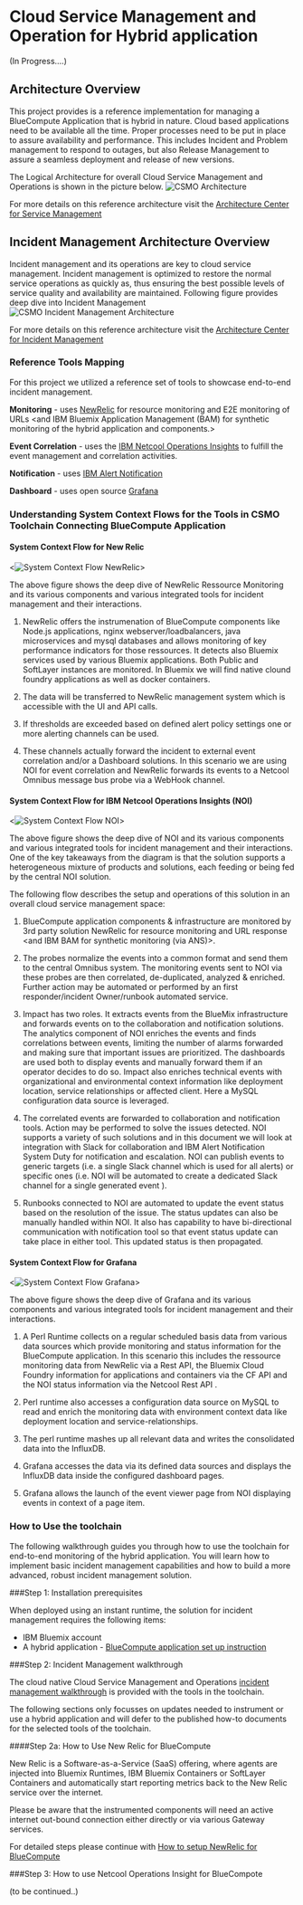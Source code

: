 # Cloud Service Management and Operation for Hybrid application

(In Progress....)

## Architecture Overview
This project provides is a reference implementation for managing a BlueCompute Application that is hybrid in nature.
Cloud based applications need to be available all the time. Proper processes need to be put in place to assure availability and performance. This includes Incident and Problem management to respond to outages, but also Release Management to assure a seamless deployment and release of new versions.

  The Logical Architecture for overall Cloud Service Management and Operations is shown in the picture below.
   ![CSMO Architecture](static/imgs/Cloud_Service_Management_Incident_Mgmt_Overview-v2.png?raw=true)  

For more details on this reference architecture visit the [Architecture Center for Service Management](https://developer.ibm.com/architecture/serviceManagement)

## Incident Management Architecture Overview

Incident management and its operations are key to cloud service management. Incident management is optimized to restore the normal service operations as quickly as, thus ensuring the best possible levels of service quality and availability are maintained. Following figure provides deep dive into Incident Management 
![CSMO Incident Management Architecture](static/imgs/Cloud_Service_Management_Incident_Management-03.png?raw=true)  

For more details on this reference architecture visit the [Architecture Center for Incident Management](https://developer.ibm.com/architecture/gallery/incidentManagement)

### Reference Tools Mapping 
For this project we utilized a reference set of tools to showcase end-to-end incident management.

**Monitoring** - uses [NewRelic](https://newrelic.com/) for resource monitoring and E2E monitoring of URLs <and IBM Bluemix Application Management (BAM) for synthetic monitoring of the hybrid application and components.>

**Event Correlation** - uses the [IBM Netcool Operations Insights](http://www-03.ibm.com/software/products/en/netcool-operations-insight) to fulfill the event management and correlation activities.

**Notification** - uses [IBM Alert Notification](http://www-03.ibm.com/software/products/en/ibm-alert-notification)

**Dashboard** - uses open source [Grafana](http://grafana.org/)

### Understanding System Context Flows for the Tools in CSMO Toolchain Connecting BlueCompute Application


#### System Context Flow for New Relic

<![System Context Flow NewRelic](static/imgs/???.png?raw=true)>

The above figure shows the deep dive of NewRelic Ressource Monitoring and its various components and various integrated tools for incident management and their interactions. 

1.	NewRelic offers the instrumenation of BlueCompute components like Node.js applications, nginx webserver/loadbalancers, java microservices and mysql databases and allows monitoring of key performance indicators for those ressources. It detects also Bluemix services used by various Bluemix applications. Both Public and SoftLayer instances are monitored. In Bluemix we will find native clound foundry applications as well as docker containers. 

2.	The data will be transferred to NewRelic management system which is accessible with the UI and API calls.

3.	If thresholds are exceeded based on defined alert policy settings one or more alerting channels can be used.

4.	These channels actually forward the incident to external event correlation and/or a Dashboard solutions. In this scenario we are using NOI for event correlation and NewRelic forwards its events to a Netcool Omnibus message bus probe via a WebHook channel. 


<!--- #### System Context Flow for BAM 

![System Context Flow BAM](static/imgs/???.png?raw=true)

The above figure shows the deep dive of IBM Bluemix Application Monitoring (BAM) and its various components and various integrated tools for incident management and their interactions. BAM monitors the status Bluemix application in two ways.

1.	BAM will check base application URLs and also run Rest get/post calls against the BlueCompute Rest APIs.

2.	Secondly we can record synthetic web transaction scripts with the Selennium IDE browser plugin, upload them into BAM and playback those scripts from different data centers around the world.

3.	Both checks will provide status information and response time of the application components and sampled transaction use cases.

4.	Based on threshold settings violations in terms of availability or performance can be reported to the IBM Alert Notification System (ANS) Bluemix Service.

5.	ANS then will also forward these incidents to an external event correlation system via email. In this scenario we are using NOI as event correlation system.
--->


#### System Context Flow for IBM Netcool Operations Insights (NOI)

<![System Context Flow NOI](static/imgs/???.png?raw=true)>

The above figure shows the deep dive of NOI and its various components and various integrated tools for incident management and their interactions. One of the key takeaways from the diagram is that the solution supports a heterogeneous mixture of products and solutions, each feeding or being fed by the central NOI solution.

The following flow describes the setup and operations of this solution in an overall cloud service management space:

1.	BlueCompute application components & infrastructure are monitored by 3rd party solution NewRelic for resource monitoring and URL response <and IBM BAM for synthetic monitoring (via ANS)>.

2.	The probes normalize the events into a common format and send them to the central Omnibus system. The monitoring events sent to NOI via these probes are then correlated, de-duplicated, analyzed & enriched. Further action may be automated or performed by an first responder/incident Owner/runbook automated service. 

3.	Impact has two roles. It extracts events from the BlueMix infrastructure and forwards events on to the collaboration and notification solutions. The analytics component of NOI enriches the events and finds correlations between events, limiting the number of alarms forwarded and making sure that important issues are prioritized. The dashboards are used both to display events and manually forward them if an operator decides to do so. Impact also enriches technical events with organizational and environmental context information like deployment location, service relationships or affected client. Here a MySQL configuration data source is leveraged.

4.	The correlated events are forwarded to collaboration and notification tools. Action may be performed to solve the issues detected. NOI supports a variety of such solutions and in this document we will look at integration with Slack for collaboration and IBM Alert Notification System Duty for notification and escalation. NOI can publish events to generic targets (i.e. a single Slack channel which is used for all alerts) or specific ones (i.e. NOI will be automated to create a dedicated Slack channel for a single generated event ). 

5. Runbooks connected to NOI are automated to update the event status based on the resolution of the issue. The status updates can also be manually handled within NOI. It also has capability to have bi-directional communication with notification tool so that event status update can take place in either tool. This updated status is then propagated.


#### System Context Flow for Grafana

<![System Context Flow Grafana](static/imgs/???.png?raw=true)>

The above figure shows the deep dive of Grafana and its various components and various integrated tools for incident management and their interactions. 

1.	A Perl Runtime collects on a regular scheduled basis data from various data sources which provide monitoring and status information for the BlueCompute application. In this scenario this includes the ressource monitoring data from NewRelic via a Rest API, the Bluemix Cloud Foundry information for applications and containers via the CF API and the NOI status information via the Netcool Rest API <and the synthetic monitoring results from BAM via a Rest API>.

2.	Perl runtime also accesses a configuration data source on MySQL to read and enrich the monitoring data with environment context data like deployment location and service-relationships.

3.	The perl runtime mashes up all relevant data and writes the consolidated data into the InfluxDB.

4.	Grafana accesses the data via its defined data sources and displays the InfluxDB data inside the configured dashboard pages.

5.	Grafana allows the launch of the event viewer page from NOI displaying events in context of a page item<as well as the launch og LogMet logfile search page in context of a page item>.


### How to Use the toolchain
 
The following walkthrough guides you through how to use the toolchain for end-to-end monitoring of the hybrid application. You will learn how to implement basic incident management capabilities and how to build a more advanced, robust incident management solution.

###Step 1: Installation prerequisites

When deployed using an instant runtime, the solution for incident management requires the following items:

  +  IBM Bluemix account
  +  A hybrid application - [BlueCompute application set up instruction](https://github.com/ibm-cloud-architecture/refarch-cloudnative)
    
###Step 2: Incident Management walkthrough

The cloud native Cloud Service Management and Operations [incident management walkthrough](https://developer.ibm.com/architecture/gallery/incidentManagement/walkthrough/Introduction) is provided with the tools in the toolchain.


The following sections only focusses on updates needed to instrument or use a hybrid application and will defer to the published how-to documents for the selected tools of the toolchain.

####Step 2a: How to Use New Relic for BlueCompute

New Relic is a Software-as-a-Service (SaaS) offering, where agents are injected into Bluemix Runtimes,  IBM Bluemix Containers or SoftLayer Containers and automatically start reporting metrics back to the New Relic service over the internet.

Please be aware that the instrumented components will need an active internet out-bound connection either directly or via various Gateway services.

For detailed steps please continue with [How to setup NewRelic for BlueCompute](https://github.com/ibm-cloud-architecture/refarch-cloudnative-csmo/blob/master/doc/NewRelic.md)

<!--- ####Step 2b: How to Use for BAM for BlueCompute --->

###Step 3: How to use Netcool Operations Insight for BlueCompote

(to be continued..)



